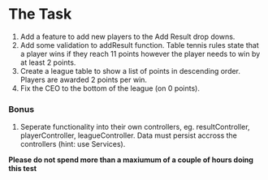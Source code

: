 # The Task

1.  Add a feature to add new players to the Add Result drop downs.
2.  Add some validation to addResult function. Table tennis rules state that a player wins if they reach 11 points however the player needs to win by at least 2 points.
3.  Create a league table to show a list of points in descending order. Players are awarded 2 points per win.
4.  Fix the CEO to the bottom of the league (on 0 points).

### Bonus

1.  Seperate functionality into their own controllers, eg. resultController, playerController, leagueController. Data must persist accross the controllers (hint: use Services).

**Please do not spend more than a maxiumum of a couple of hours doing this test**